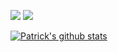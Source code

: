 ![](https://hit.yhype.me/github/profile?user_id=47067438)
![](https://komarev.com/ghpvc/?username=Patryk-Rozwadowski) 

[![Patrick's github stats](https://github-readme-stats.vercel.app/api?username=Patryk-Rozwadowski&count_private=true&show_icons=true&hide=stars,issues,cotribs&theme=calm)](https://github.com/anuraghazra/github-readme-stats)
